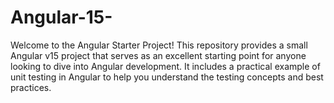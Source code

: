 # Angular-15-
Welcome to the Angular Starter Project! This repository provides a small Angular v15 project that serves as an excellent starting point for anyone looking to dive into Angular development. It includes a practical example of unit testing in Angular to help you understand the testing concepts and best practices.
